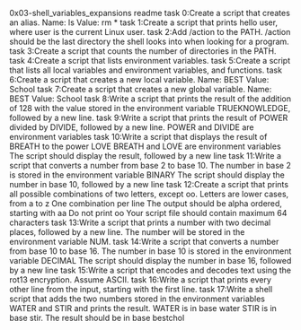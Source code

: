 0x03-shell_variables_expansions readme
task 0:Create a script that creates an alias.
Name: ls
Value: rm *
task 1:Create a script that prints hello user, where user is the current Linux user.
task 2:Add /action to the PATH. /action should be the last directory the shell looks into when looking for a program.
task 3:Create a script that counts the number of directories in the PATH.
task 4:Create a script that lists environment variables.
task 5:Create a script that lists all local variables and environment variables, and functions.
task 6:Create a script that creates a new local variable.
Name: BEST
Value: School
task 7:Create a script that creates a new global variable.
Name: BEST
Value: School
task 8:Write a script that prints the result of the addition of 128 with the value stored in the environment variable TRUEKNOWLEDGE, followed by a new line.
task 9:Write a script that prints the result of POWER divided by DIVIDE, followed by a new line.
POWER and DIVIDE are environment variables
task 10:Write a script that displays the result of BREATH to the power LOVE
BREATH and LOVE are environment variables
The script should display the result, followed by a new line
task 11:Write a script that converts a number from base 2 to base 10.
The number in base 2 is stored in the environment variable BINARY
The script should display the number in base 10, followed by a new line
task 12:Create a script that prints all possible combinations of two letters, except oo.
Letters are lower cases, from a to z
One combination per line
The output should be alpha ordered, starting with aa
Do not print oo
Your script file should contain maximum 64 characters
task 13:Write a script that prints a number with two decimal places, followed by a new line.
The number will be stored in the environment variable NUM.
task 14:Write a script that converts a number from base 10 to base 16.
The number in base 10 is stored in the environment variable DECIMAL
The script should display the number in base 16, followed by a new line
task 15:Write a script that encodes and decodes text using the rot13 encryption. Assume ASCII.
task 16:Write a script that prints every other line from the input, starting with the first line.
task 17:Write a shell script that adds the two numbers stored in the environment variables WATER and STIR and prints the result.
WATER is in base water
STIR is in base stir.
The result should be in base bestchol
